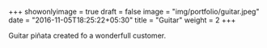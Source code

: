+++
showonlyimage = true
draft = false
image = "img/portfolio/guitar.jpeg"
date = "2016-11-05T18:25:22+05:30"
title = "Guitar"
weight = 2
+++

Guitar piñata created fo a wonderfull customer.
